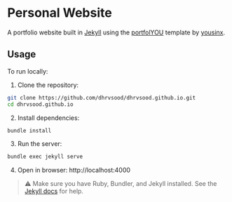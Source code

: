 # Personal Website
A portfolio website built in [Jekyll](https://jekyllrb.com/) using the [portfolYOU](https://github.com/yousinix/portfolYOU) template by [yousinx](https://yousinix.github.io/).

## Usage
To run locally:

1. Clone the repository:
```bash
git clone https://github.com/dhrvsood/dhrvsood.github.io.git
cd dhrvsood.github.io
```

2. Install dependencies:
```bash
bundle install
```

3. Run the server:
```bash
bundle exec jekyll serve
```
4. Open in browser: http://localhost:4000

> ⚠️ Make sure you have Ruby, Bundler, and Jekyll installed. See the [Jekyll docs](https://jekyllrb.com/docs/) for help.
